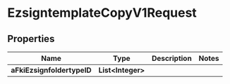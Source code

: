 

# EzsigntemplateCopyV1Request

## Properties

Name | Type | Description | Notes
------------ | ------------- | ------------- | -------------
**aFkiEzsignfoldertypeID** | **List&lt;Integer&gt;** |  | 




